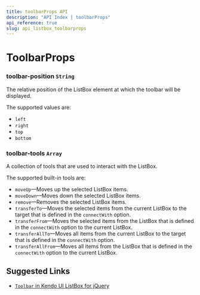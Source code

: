 ```yaml
---
title: toolbarProps API
description: "API Index | toolbarProps"
api_reference: true
slug: api_listbox_toolbarprops
---
```


# ToolbarProps

### toolbar-position `String`

The relative position of the ListBox element at which the toolbar will be displayed.

The supported values are:

* `left`
* `right`
* `top`
* `bottom`

### toolbar-tools `Array`

A collection of tools that are used to interact with the ListBox.

The supported built-in tools are:

* `moveUp`&mdash;Moves up the selected ListBox items.
* `moveDown`&mdash;Moves down the selected ListBox items.
* `remove`&mdash;Removes the selected ListBox items.
* `transferTo`&mdash;Moves the selected items from the current ListBox to the target that is defined in the `connectWith` option.
* `transferFrom`&mdash;Moves the selected items from the ListBox that is defined in the `connectWith` option to the current ListBox.
* `transferAllTo`&mdash;Moves all items from the current ListBox to the target that is defined in the `connectWith` option.
* `transferAllFrom`&mdash;Moves all items from the ListBox that is defined in the `connectWith` option to the current ListBox.

## Suggested Links

* [`Toolbar` in Kendo UI ListBox for jQuery](https://docs.telerik.com/kendo-ui/api/javascript/ui/listbox/configuration/toolbar)
